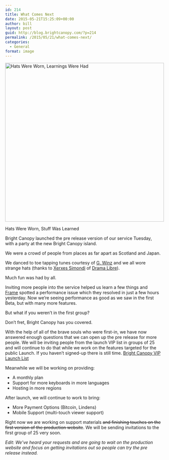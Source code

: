 ```yaml
---
id: 214
title: What Comes Next
date: 2015-05-21T15:25:09+00:00
author: bill
layout: post
guid: http://blog.brightcanopy.com/?p=214
permalink: /2015/05/21/what-comes-next/
categories:
  - General
format: image
---
```

<div id="attachment_215" style="width: 522px" class="wp-caption alignnone">
  <a href="http://blog.brightcanopy.com/wp-content/uploads/2015/05/Pre-Launch-Party-DJ-and-Hat.png"><img class="size-full wp-image-215" src="http://blog.brightcanopy.com/wp-content/uploads/2015/05/Pre-Launch-Party-DJ-and-Hat.png" alt="Hats Were Worn, Learnings Were Had" width="512" height="512" /></a>
  
  <p class="wp-caption-text">
    Hats Were Worn, Stuff Was Learned
  </p>
</div>

Bright Canopy launched the pre release version of our service Tuesday, with a party at the new Bright Canopy island.

We were a crowd of people from places as far apart as Scotland and Japan.

We danced to toe tapping tunes courtesy of [G. Winz](https://twitter.com/gwinztanley "G Winz Twitter") and we all wore strange hats (thanks to [Xerxes Simondi](https://my.secondlife.com/xerxes.sismondi "Xerxes Sismondi SL") of [Drama Libre](http://www.dramalibre.com/ "Drama Libre SL")).

Much fun was had by all.

Inviting more people into the service helped us learn a few things and [Frame](https://fra.me "Frame") spotted a performance issue which they resolved in just a few hours yesterday. Now we&#8217;re seeing performance as good as we saw in the first Beta, but with many more features.

But what if you weren&#8217;t in the first group?

Don&#8217;t fret, Bright Canopy has you covered.

With the help of all of the brave souls who were first-in, we have now answered enough questions that we can open up the pre release for more people. We will be inviting people from the launch VIP list in groups of 25 and will continue to do that while we work on the features targeted for the public Launch. If you haven&#8217;t signed-up there is still time. [Bright Canopy VIP Launch List](http://blog.brightcanopy.com "Bright Canopy VIP Launch List")

Meanwhile we will be working on providing:

  * A monthly plan
  * Support for more keyboards in more languages
  * Hosting in more regions

After launch, we will continue to work to bring:

  * More Payment Options (Bitcoin, Lindens)
  * Mobile Support (multi-touch viewer support)

Right now we are working on support materials <del>and finishing touches on the first version of the production website</del>. We will be sending invitations to the first group of 25 very soon.

_Edit: We&#8217;ve heard your requests and are going to wait on the production website and focus on getting invitations out so people can try the pre release instead._